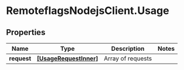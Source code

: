 # RemoteflagsNodejsClient.Usage

## Properties

Name | Type | Description | Notes
------------ | ------------- | ------------- | -------------
**request** | [**[UsageRequestInner]**](UsageRequestInner.md) | Array of requests | 


